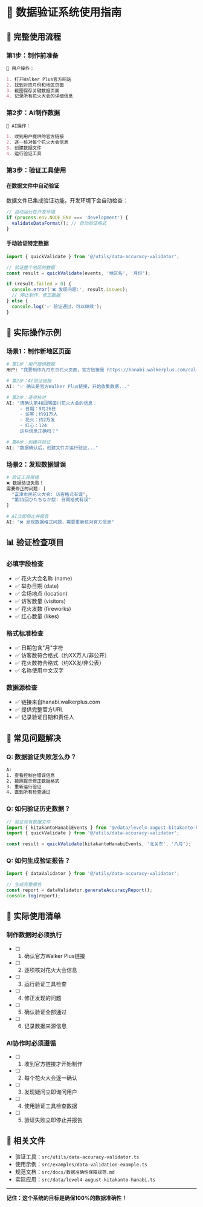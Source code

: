 # 🚀 数据验证系统使用指南

## 📖 **完整使用流程**

### **第1步：制作前准备**

```markdown
👤 用户操作：

1. 打开Walker Plus官方网站
2. 找到对应月份和地区页面
3. 截图保存关键数据页面
4. 记录所有花火大会的详细信息
```

### **第2步：AI制作数据**

```markdown
🤖 AI操作：

1. 收到用户提供的官方链接
2. 逐一核对每个花火大会信息
3. 创建数据文件
4. 运行验证工具
```

### **第3步：验证工具使用**

#### **在数据文件中自动验证**

数据文件已集成验证功能，开发环境下会自动检查：

```typescript
// 自动运行在开发环境
if (process.env.NODE_ENV === 'development') {
  validateDataFormat(); // 自动验证格式
}
```

#### **手动验证特定数据**

```typescript
import { quickValidate } from '@/utils/data-accuracy-validator';

// 验证整个地区的数据
const result = quickValidate(events, '地区名', '月份');

if (result.failed > 0) {
  console.error('❌ 发现问题:', result.issues);
  // 停止制作，修正数据
} else {
  console.log('✅ 验证通过，可以继续');
}
```

## 🔧 **实际操作示例**

### **场景1：制作新地区页面**

```bash
# 第1步：用户提供数据
用户: "我要制作九月东京花火页面，官方链接是 https://hanabi.walkerplus.com/calendar/09/ar0313/"

# 第2步：AI验证链接
AI: "✅ 确认是官方Walker Plus链接，开始收集数据..."

# 第3步：逐项核对
AI: "请确认第48回隅田川花火大会的信息：
     - 日期：9月26日
     - 访客：约91万人
     - 花火：约2万发
     - 红心：124
     这些信息正确吗？"

# 第4步：创建并验证
AI: "数据确认后，创建文件并运行验证..."
```

### **场景2：发现数据错误**

```bash
# 验证工具报错
❌ 数据验证失败！
需要修正的问题: [
  "富津市民花火大会: 访客格式有误",
  "第31回ひたちなか祭: 日期格式有误"
]

# AI立即停止并报告
AI: "❌ 发现数据格式问题，需要重新核对官方信息"
```

## 📊 **验证检查项目**

### **必填字段检查**

- ✅ 花火大会名称 (name)
- ✅ 举办日期 (date)
- ✅ 会场地点 (location)
- ✅ 访客数量 (visitors)
- ✅ 花火发数 (fireworks)
- ✅ 红心数量 (likes)

### **格式标准检查**

- ✅ 日期包含"月"字符
- ✅ 访客数符合格式（约XX万人/非公开）
- ✅ 花火数符合格式（约XX发/非公表）
- ✅ 名称使用中文汉字

### **数据源检查**

- ✅ 链接来自hanabi.walkerplus.com
- ✅ 提供完整官方URL
- ✅ 记录验证日期和责任人

## 🎯 **常见问题解决**

### **Q: 数据验证失败怎么办？**

```bash
A:
1. 查看控制台错误信息
2. 按照提示修正数据格式
3. 重新运行验证
4. 直到所有检查通过
```

### **Q: 如何验证历史数据？**

```typescript
// 验证现有数据文件
import { kitakantoHanabiEvents } from '@/data/level4-august-kitakanto-hanabi';
import { quickValidate } from '@/utils/data-accuracy-validator';

const result = quickValidate(kitakantoHanabiEvents, '北关东', '八月');
```

### **Q: 如何生成验证报告？**

```typescript
import { dataValidator } from '@/utils/data-accuracy-validator';

// 生成完整报告
const report = dataValidator.generateAccuracyReport();
console.log(report);
```

## 📝 **实际使用清单**

### **制作数据时必须执行**

- [ ] 1. 确认官方Walker Plus链接
- [ ] 2. 逐项核对花火大会信息
- [ ] 3. 运行验证工具检查
- [ ] 4. 修正发现的问题
- [ ] 5. 确认验证全部通过
- [ ] 6. 记录数据来源信息

### **AI协作时必须遵循**

- [ ] 1. 收到官方链接才开始制作
- [ ] 2. 每个花火大会逐一确认
- [ ] 3. 发现疑问立即询问用户
- [ ] 4. 使用验证工具检查数据
- [ ] 5. 验证失败立即停止并报告

## 🔗 **相关文件**

- 验证工具：`src/utils/data-accuracy-validator.ts`
- 使用示例：`src/examples/data-validation-example.ts`
- 规范文档：`src/docs/数据准确性保障规范.md`
- 实际应用：`src/data/level4-august-kitakanto-hanabi.ts`

---

**记住：这个系统的目标是确保100%的数据准确性！**
